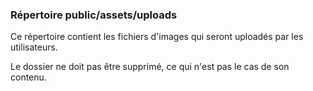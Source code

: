 ### Répertoire public/assets/uploads

Ce répertoire contient les fichiers d'images qui seront uploadés par les utilisateurs. 

Le dossier ne doit pas être supprimé, ce qui n'est pas le cas de son contenu.
